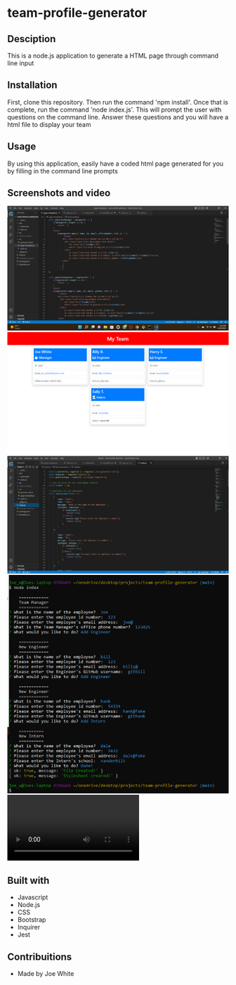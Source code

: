 # team-profile-generator

## Desciption
This is a node.js application to generate a HTML page through command line input

## Installation
First, clone this repository. Then run the command 'npm install'. Once that is complete, run the command 'node index.js'. This will prompt the user with questions on the command line. Answer these questions and you will have a html file to display your team

## Usage
By using this application, easily have a coded html page generated for you by filling in the command line prompts

## Screenshots and video
![screenshot](/assets/Screenshot%201.png)
![screenshot](assets/Screenshot%202.png)
![screenshot](assets/Screenshot%203.png)
![screenshot](assets/Screenshot%204.png)
![walkthrough](assets/walkthrough.webm)

## Built with
* Javascript
* Node.js
* CSS
* Bootstrap
* Inquirer
* Jest

## Contribuitions
* Made by Joe White

